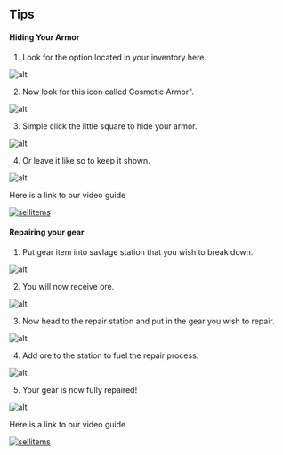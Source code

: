 Tips
---

<!-- tabs:start -->

#### **Hiding Your Armor**

1. Look for the option located in your inventory here.

![alt](/img/hidearmor/main_inventory.png)

2. Now look for this icon called Cosmetic Armor".

![alt](/img/hidearmor/armor_option.png)

3. Simple click the little square to hide your armor.

![alt](/img/hidearmor/armor_hidden.png)

4. Or leave it like so to keep it shown.

![alt](/img/hidearmor/armor_shown.png)

Here is a link to our video guide 

[![sellitems](http://img.youtube.com/vi/RO6oB8mjYB8/0.jpg)](https://www.youtube.com/watch?v=VLcyaHlFRAU "How to Hide Your Items")

#### **Repairing your gear**

1. Put gear item into savlage station that you wish to break down.

![alt](/img/repair/put_item_in_savlage.png)

2. You will now receive ore.

![alt](/img/repair/get_ore_from_savlage.png)

3. Now head to the repair station and put in the gear you wish to repair.

![alt](/img/repair/add_item_to_repair.png)

4. Add ore to the station to fuel the repair process.

![alt](/img/repair/add_ore_to_repair.png)

5. Your gear is now fully repaired!

![alt](/img/repair/item_fully_repaired.png)

Here is a link to our video guide 

[![sellitems](http://img.youtube.com/vi/RO6oB8mjYB8/0.jpg)](https://www.youtube.com/watch?v=A62Go-bPpXo "How to Repair Your Items")

<!-- tabs:end -->
